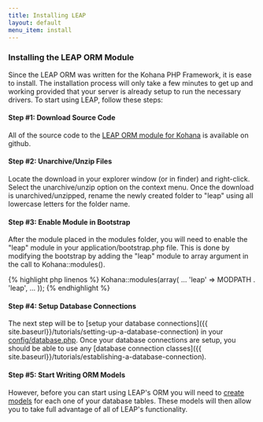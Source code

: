 ```yaml
---
title: Installing LEAP
layout: default
menu_item: install
---
```


### Installing the LEAP ORM Module

Since the LEAP ORM was written for the Kohana PHP Framework, it is ease to install. The installation process will only take a few minutes to get up and working provided that your server is already setup to run the necessary drivers. To start using LEAP, follow these steps:

#### Step #1: Download Source Code

All of the source code to the [LEAP ORM module for Kohana](https://github.com/spadefoot/kohana-orm-leap) is available on github.

#### Step #2: Unarchive/Unzip Files

Locate the download in your explorer window (or in finder) and right-click. Select the unarchive/unzip option on the context menu. Once the download is unarchived/unzipped, rename the newly created folder to "leap" using all lowercase letters for the folder name.

#### Step #3: Enable Module in Bootstrap

After the module placed in the modules folder, you will need to enable the "leap" module in your application/bootstrap.php file. This is done by modifying the bootstrap by adding the "leap" module to array argument in the call to Kohana::modules().

{% highlight php linenos %}
Kohana::modules(array(
    ...
    'leap' => MODPATH . 'leap',
    ...
));
{% endhighlight %}

#### Step #4: Setup Database Connections

The next step will be to [setup your database connections]({{ site.baseurl}}/tutorials/setting-up-a-database-connection) in your [config/database.php](https://github.com/spadefoot/kohana-orm-leap/tree/3.2/master/config).  Once your database connections are setup, you should be able to use any [database connection classes]({{ site.baseurl}}/tutorials/establishing-a-database-connection).

#### Step #5: Start Writing ORM Models

However, before you can start using LEAP's ORM you will need to [create models]({{site.baseurl}}/tutorials/defining-a-model) for each one of your database tables.  These models will then allow you to take full advantage of all of LEAP's functionality.